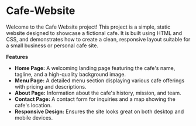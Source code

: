 # Cafe-Website
Welcome to the Cafe Website project! 
This project is a simple, static website designed to showcase a fictional cafe. It is built using HTML and CSS, and demonstrates how to create a clean, responsive layout suitable for a small business or personal cafe site.

**Features**
  - **Home Page:** A welcoming landing page featuring the cafe's name, tagline, and a high-quality background image.
  - **Menu Page:** A detailed menu section displaying various cafe offerings with pricing and descriptions.
  - **About Page:** Information about the cafe's history, mission, and team.
  - **Contact Page:** A contact form for inquiries and a map showing the cafe's location.
  - **Responsive Design:** Ensures the site looks great on both desktop and mobile devices.


